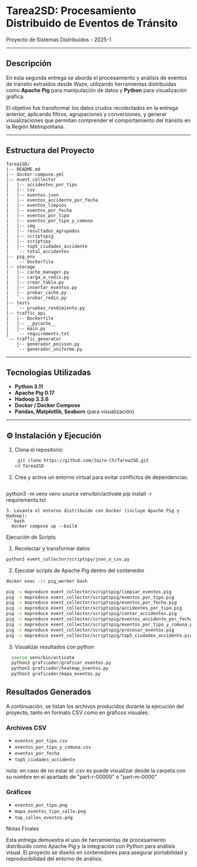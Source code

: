 # Tarea2SD: Procesamiento Distribuido de Eventos de Tránsito

Proyecto de Sistemas Distribuidos - 2025-1

---

## Descripción

En esta segunda entrega se aborda el procesamiento y análisis de eventos de tránsito extraídos desde Waze, utilizando herramientas distribuidas como **Apache Pig** para manipulación de datos y **Python** para visualización gráfica. 

El objetivo fue transformar los datos crudos recolectados en la entrega anterior, aplicando filtros, agrupaciones y conversiones, y generar visualizaciones que permitan comprender el comportamiento del tránsito en la Región Metropolitana.

---

## Estructura del Proyecto


```
Tarea1SD/
|-- README.md
|-- docker-compose.yml
|-- event_collector
|   |-- accidentes_por_tipo
|   |-- csv
|   |-- eventos.json
|   |-- eventos_accidente_por_fecha
|   |-- eventos_limpios
|   |-- eventos_por_fecha
|   |-- eventos_por_tipo
|   |-- eventos_por_tipo_y_comuna
|   |-- img
|   |-- resultados_agrupados
|   |-- scriptspig
|   |-- scriptspy
|   |-- top5_ciudades_accidente
|   `-- total_accidentes
|-- pig_env
|   `-- Dockerfile
|-- storage
|   |-- cache_manager.py
|   |-- carga_a_redis.py
|   |-- crear_tabla.py
|   |-- insertar_eventos.py
|   |-- probar_cache.py
|   `-- probar_redis.py
|-- tests
|   `-- pruebas_rendimiento.py
|-- traffic_api
|   |-- Dockerfile
|   |-- __pycache__
|   |-- main.py
|   `-- requirements.txt
`-- traffic_generator
    |-- generador_poisson.py
    `-- generador_uniforme.py
```





---

## Tecnologías Utilizadas

- **Python 3.11**
- **Apache Pig 0.17**
- **Hadoop 3.3.6**
- **Docker / Docker Compose**
- **Pandas, Matplotlib, Seaborn** (para visualización)

---

## ⚙️ Instalación y Ejecución

1. Clona el repositorio:
   ```bash
    git clone https://github.com/Jairo-Ch/Tarea2SD.git
   cd Tarea2SD
   ```

2. Crea y activa un entorno virtual para evitar conflictos de dependencias:

   ```bash
  python3 -m venv venv
  source venv/bin/activate
  pip install -r requirements.txt
  ```
3. Levanta el entorno distribuido con Docker (incluye Apache Pig y Hadoop):
  ```bash
    docker compose up --build
  ```


Ejecución de Scripts

1. Recolectar y transformar datos
  
  ```bash
  python3 event_collector/scriptspy/json_a_csv.py
  ```

2. Ejecutar scripts de Apache Pig dentro del contenedor
  
  ```bash
  docker exec -it pig_worker bash

  pig -x mapreduce event_collector/scriptspig/limpiar_eventos.pig
  pig -x mapreduce event_collector/scriptspig/eventos_por_tipo.pig
  pig -x mapreduce event_collector/scriptspig/eventos_por_fecha.pig  
  pig -x mapreduce event_collector/scriptspig/accidentes_por_tipo.pig
  pig -x mapreduce event_collector/scriptspig/contar_accidentes.pig
  pig -x mapreduce event_collector/scriptspig/eventos_accidente_por_fecha.pig
  pig -x mapreduce event_collector/scriptspig/eventos_por_tipo_y_comuna.pig
  pig -x mapreduce event_collector/scriptspig/procesar_eventos.pig
  pig -x mapreduce event_collector/scriptspig/top5_ciudades_accidente.pig
  ```

3. Visualizar resultados con python

```bash
  source venv/bin/activate
  python3 graficador/graficar_eventos.py
  python3 graficador/heatmap_eventos.py
  python3 graficador/mapa_eventos.py

```
## Resultados Generados

A continuación, se listan los archivos producidos durante la ejecución del proyecto, tanto en formato CSV como en gráficos visuales:

### Archivos CSV

- `eventos_por_tipo.csv`  
- `eventos_por_tipo_y_comuna.csv`  
- `eventos_por_fecha`  
- `top5_ciudades_accidente`

nota: en caso de no estar el .csv es puede visualizar desde la carpeta con su nombre en el apartado de "part-r-00000" o "part-m-0000"

### Gráficos

- `eventos_por_tipo.png`  
- `mapa_eventos_tipo_calle.png`  
- `top_calles_eventos.png`

Notas Finales

Esta entrega demuestra el uso de herramientas de procesamiento distribuido como Apache Pig y la integración con Python para análisis visual. El proyecto se diseñó en contenedores para asegurar portabilidad y reproducibilidad del entorno de análisis.

